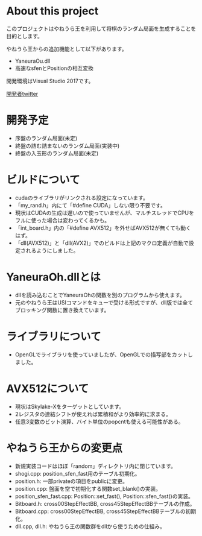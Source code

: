 # About this project

このプロジェクトはやねうら王を利用して将棋のランダム局面を生成することを目的とします。

やねうら王からの追加機能として以下があります。

- YaneuraOu.dll
- 高速なsfenとPositionの相互変換

開発環境はVisual Studio 2017です。

[開発者twitter](https://twitter.com/tibigame)

# 開発予定

- 序盤のランダム局面(未定)
- 終盤の詰む詰まないのランダム局面(実装中)
- 終盤の入玉形のランダム局面(未定)

# ビルドについて

- cudaのライブラリがリンクされる設定になっています。
- 「my_rand.h」内にて「#define CUDA」しない限り不要です。
- 現状はCUDAの生成は遅いので使っていませんが、マルチスレッドでCPUをフルに使った場合は変わってくるかも。
- 「int_board.h」内の「#define AVX512」を外せばAVX512が無くても動くはず。
- 「dll(AVX512)」と「dll(AVX2)」でのビルドは上記のマクロ定義が自動で設定されるようにしました。

# YaneuraOh.dllとは

- dllを読み込むことでYaneuraOhの関数を別のプログラムから使えます。
- 元のやねうら王はUSIコマンドをキューで受ける形式ですが、dll版では全てブロッキング関数に置き換えています。

# ライブラリについて

- OpenGLでライブラリを使っていましたが、OpenGLでの描写部をカットしました。

# AVX512について

- 現状はSkylake-Xをターゲットとしています。
- 2レジスタの連結シフトが使えれば累積和がより効率的に求まる。
- 任意3変数のビット演算、バイト単位のpopcntも使える可能性がある。

# やねうら王からの変更点

- 新規実装コードはほぼ「random」ディレクトリ内に閉じています。
- shogi.cpp: position_sfen_fast用のテーブル初期化。
- position.h: 一部privateの項目をpublicに変更。
- position.cpp: 盤面を空で初期化する関数set_blank()の実装。
- position_sfen_fast.cpp: Position::set_fast(), Position::sfen_fast()の実装。
- Bitboard.h: cross00StepEffectBB, cross45StepEffectBBテーブルの作成。
- Bitboard.cpp: cross00StepEffectBB, cross45StepEffectBBテーブルの初期化。
- dll.cpp, dll.h: やねうら王の関数群をdllから使うための仕組み。
